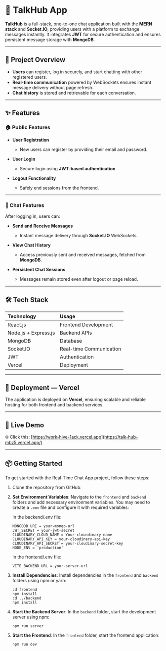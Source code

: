 # 💬 TalkHub App

**TalkHub** is a full-stack, one-to-one chat application built with the **MERN stack** and **Socket.IO**, providing users with a platform to exchange messages instantly. It integrates **JWT** for secure authentication and ensures persistent message storage with **MongoDB**.

---

## 📌 Project Overview

- **Users** can register, log in securely, and start chatting with other registered users.
- **Real-time communication** powered by WebSockets ensures instant message delivery without page refresh.
- **Chat history** is stored and retrievable for each conversation.

---

## ✨ Features

### 🏠 Public Features

- **User Registration**
  - New users can register by providing their email and password.

- **User Login**
  - Secure login using **JWT-based authentication**.

- **Logout Functionality**
  - Safely end sessions from the frontend.

---

### 💬 Chat Features

After logging in, users can:

- **Send and Receive Messages**
  - Instant message delivery through **Socket.IO** WebSockets.
  
- **View Chat History**
  - Access previously sent and received messages, fetched from **MongoDB**.

- **Persistent Chat Sessions**
  - Messages remain stored even after logout or page reload.

---

## 🛠️ Tech Stack

| Technology  | Usage |
|:-------------|:----------|
| React.js      | Frontend Development |
| Node.js + Express.js | Backend APIs |
| MongoDB       | Database |
| Socket.IO     | Real-time Communication |
| JWT           | Authentication |
| Vercel        | Deployment |

---

## 🚀 Deployment — Vercel

The application is deployed on **Vercel**, ensuring scalable and reliable hosting for both frontend and backend services.

---

## 🚀 Live Demo

🌐 Click this: [https://work-hive-1ack.vercel.app](https://talk-hub-mbz5.vercel.app/)

---

## 📦 Getting Started

To get started with the Real-Time Chat App project, follow these steps:

1. Clone the repository from GitHub:

2. **Set Environment Variables**: Navigate to the `frontend` and `backend` folders and add necessary environment variables. You may need to create a `.env` file and configure it with required variables:
   
   In the backend/.env file:

   ```
   MONGODB_URI = your-mongo-url
   JWT_SECRET = your-jwt-secret
   CLOUDINARY_CLOUD_NAME = Your-cloundinary-name
   CLOUDINARY_API_KEY = your-cloudinary-api-key
   CLOUDINARY_API_SECRET = your-cloudinary-secret-key
   NODE_ENV = 'production'
   ```

   In the frontend/.env file:

   ```
   VITE_BACKEND_URL = your-server-url
   ```

4. **Install Dependencies**: Install dependencies in the `frontend` and `backend` folders using npm or yarn:

   ```
   cd frontend
   npm install
   cd ../backend
   npm install
   ```

5. **Start the Backend Server**: In the `backend` folder, start the development server using npm:

   ```
   npm run server
   ```

6. **Start the Frontend**: In the `frontend` folder, start the frontend application:

   ```
   npm run dev
   ```
